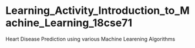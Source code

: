 # Learning_Activity_Introduction_to_Machine_Learning_18cse71
Heart Disease Prediction using various Machine Learening Algorithms
